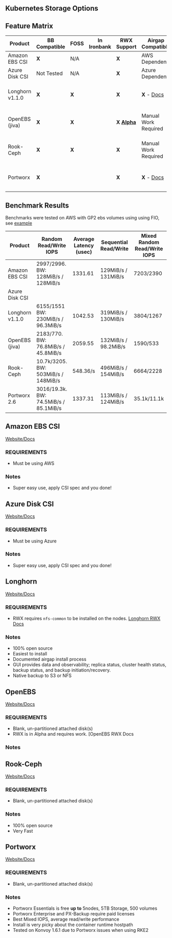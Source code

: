 ## Kubernetes Storage Options


## Feature Matrix

| Product | BB Compatible  | FOSS | In Ironbank  | RWX Support | Airgap Compatible | Cloud Agnostic |
| --------- | --------- | --------- | --------- | --------- | --------- | --------- |
Amazon EBS CSI    | **X** |  N/A  |  | **X** | AWS Dependent | No | 
Azure Disk CSI    | Not Tested  |  N/A  |  | **X** | Azure Dependent | No | 
Longhorn v1.1.0   | **X** | **X** |  | **X** | **X** - [Docs](https://longhorn.io/docs/1.1.0/advanced-resources/deploy/airgap/) | Yes, uses host storage | 
OpenEBS (jiva)    | **X** | **X** |  | **X** **[Alpha](https://docs.openebs.io/docs/next/rwm.html)** | Manual Work Required | Yes, uses host storage |  
Rook-Ceph         | **X** | **X** |  | **X** | Manual Work Required | Yes, uses host storage | 
Portworx          | **X** |       |  | **X** | **X** - [Docs](https://docs.portworx.com/portworx-install-with-kubernetes/operate-and-maintain-on-kubernetes/pxcentral-onprem/install/px-central/) | Yes, uses host storage |

## Benchmark Results

Benchmarks were tested on AWS with GP2 ebs volumes using using FIO, see [example](./benchmark.yaml)

| Product | Random Read/Write IOPS | Average Latency (usec) | Sequential Read/Write | Mixed Random Read/Write IOPS |
| --------- | --------- | --------- | --------- | --------- |
Amazon EBS CSI  | 2997/2996. BW: 128MiB/s / 128MiB/s | 1331.61 | 129MiB/s / 131MiB/s | 7203/2390
Azure Disk CSI  |  |  |  | 
Longhorn v1.1.0 | 6155/1551 BW: 230MiB/s / 96.3MiB/s | 1042.53 | 319MiB/s / 130MiB/s | 3804/1267
OpenEBS (jiva) | 2183/770. BW: 76.8MiB/s / 45.8MiB/s | 2059.55 | 132MiB/s / 98.2MiB/s | 1590/533
Rook-Ceph | 10.7k/3205. BW: 503MiB/s / 148MiB/s | 548.36/s | 496MiB/s / 154MiB/s | 6664/2228
Portworx  2.6 | 3016/19.3k. BW: 74.5MiB/s / 85.1MiB/s | 1337.31 |  113MiB/s / 124MiB/s | 35.1k/11.1k

## Amazon EBS CSI

[Website/Docs](https://docs.aws.amazon.com/eks/latest/userguide/ebs-csi.html)

### REQUIREMENTS

- Must be using AWS
### Notes

- Super easy use, apply CSI spec and you done!

## Azure Disk CSI

[Website/Docs](https://docs.microsoft.com/en-us/azure/aks/azure-disk-csi)

### REQUIREMENTS

- Must be using Azure
### Notes

- Super easy use, apply CSI spec and you done!

## Longhorn

[Website/Docs](https://longhorn.io/)

### REQUIREMENTS

- RWX requires `nfs-common` to be installed on the nodes. [Longhorn RWX Docs](https://longhorn.io/docs/1.1.0/advanced-resources/rwx-workloads/)

### Notes

- 100% open source
- Easiest to install
- Documented airgap install process
- GUI provides data and observability; replica status, cluster health status, backup status, and backup initiation/recovery.
- Native backup to S3 or NFS

## OpenEBS

[Website/Docs](https://openebs.io/)

### REQUIREMENTS

- Blank, un-partitioned attached disk(s)
- RWX is in Alpha and requires work. [OpenEBS RWX Docs [](https://docs.openebs.io/docs/next/rwm.html)

### Notes



## Rook-Ceph

[Website/Docs](https://rook.io/)

### REQUIREMENTS

- Blank, un-partitioned attached disk(s)

### Notes

- 100% open source
- Very Fast

## Portworx

[Website/Docs](https://docs.portworx.com/portworx-install-with-kubernetes/)

### REQUIREMENTS

- Blank, un-partitioned attached disk(s)

### Notes

- Portworx Essentials is free **up to** 5nodes, 5TB Storage, 500 volumes
- Portworx Enterprise and PX-Backup require paid licenses 
- Best Mixed IOPS, average read/write performance
- Install is very picky about the container runtime hostpath
- Tested on Konvoy 1.6.1 due to Portworx issues when using RKE2
